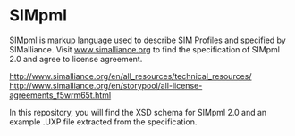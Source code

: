 SIMpml
======

SIMpml is markup language used to describe SIM Profiles and specified by SIMalliance.
Visit www.simalliance.org to find the specification of SIMpml 2.0 and agree to license agreement. 

http://www.simalliance.org/en/all_resources/technical_resources/
http://www.simalliance.org/en/storypool/all-license-agreements_f5wrm65t.html

In this repository, you will find the XSD schema for SIMpml 2.0 and an example .UXP file 
extracted from the specification.
